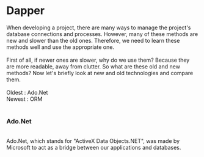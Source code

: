 # Dapper

When developing a project, there are many ways to manage the project's database connections and processes. However, many of these methods are new and slower than the old ones. Therefore, we need to learn these methods well and use the appropriate one.
<br>
<br>
First of all, if newer ones are slower, why do we use them? Because they are more readable, away from clutter. So what are these old and new methods? Now let's briefly look at new and old technologies and compare them.
<br> 
<br>
Oldest : Ado.Net 
<br>
Newest : ORM
<br> <br>
<h3> Ado.Net </h3>
<br>
Ado.Net, which stands for "ActiveX Data Objects.NET", was made by Microsoft to act as a bridge between our applications and databases.
